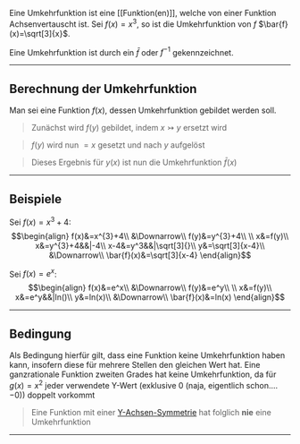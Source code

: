 Eine Umkehrfunktion ist eine [[Funktion(en)]], welche von einer Funktion Achsenvertauscht ist.
Sei $f(x)=x^3$, so ist die Umkehrfunktion von $f$
$\bar{f}(x)=\sqrt[3]{x}$.

Eine Umkehrfunktion ist durch ein $\bar{f}$ oder $f^{-1}$ gekennzeichnet.

---
## Berechnung der Umkehrfunktion
Man sei eine Funktion $f(x)$, dessen Umkehrfunktion gebildet werden soll.

>Zunächst wird $f(y)$ gebildet, indem $x\rightarrowtail y$ ersetzt wird

>$f(y)$ wird nun $=x$ gesetzt und nach $y$ aufgelöst

>Dieses Ergebnis für $y(x)$ ist nun die Umkehrfunktion $\bar{f}(x)$

---
## Beispiele
Sei $f(x)=x^{3}+4$:
$$\begin{align}
f(x)&=x^{3}+4\\
&\Downarrow\\
f(y)&=y^{3}+4\\
\\
x&=f(y)\\
x&=y^{3}+4&&|-4\\
x-4&=y^3&&|\sqrt[3]{}\\
y&=\sqrt[3]{x-4}\\
&\Downarrow\\
\bar{f}(x)&=\sqrt[3]{x-4}
\end{align}$$

Sei $f(x)=e^x$:
$$\begin{align}
f(x)&=e^x\\
&\Downarrow\\
f(y)&=e^y\\
\\
x&=f(y)\\
x&=e^y&&|ln()\\
y&=ln(x)\\
&\Downarrow\\
\bar{f}(x)&=ln(x)
\end{align}$$

---
## Bedingung
Als Bedingung hierfür gilt, dass eine Funktion keine Umkehrfunktion haben kann, insofern diese für mehrere Stellen den gleichen Wert hat.
Eine ganzrationale Funktion zweiten Grades hat keine Umkehrfunktion, da für $g(x)=x^2$ jeder verwendete Y-Wert (exklusive 0 (naja, eigentlich schon.... $-0$)) doppelt vorkommt

>Eine Funktion mit einer [Y-Achsen-Symmetrie](Achsensymmetrie) hat folglich **nie** eine Umkehrfunktion

---